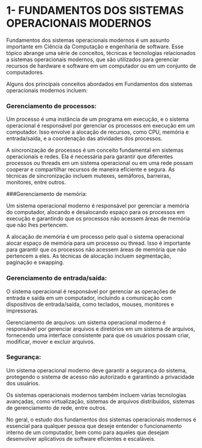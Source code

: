 # 1- FUNDAMENTOS DOS SISTEMAS OPERACIONAIS MODERNOS

Fundamentos dos sistemas operacionais modernos é um assunto importante em Ciência da Computação e engenharia de software. Esse tópico abrange uma série de conceitos, técnicas e tecnologias relacionados a sistemas operacionais modernos, que são utilizados para gerenciar recursos de hardware e software em um computador ou em um conjunto de computadores.

Alguns dos principais conceitos abordados em Fundamentos dos sistemas operacionais modernos incluem:

### Gerenciamento de processos:

 Um processo é uma instância de um programa em execução, e o sistema operacional é responsável por gerenciar os processos em execução em um computador. Isso envolve a alocação de recursos, como CPU, memória e entrada/saída, e a coordenação das atividades dos processos.
 
  A sincronização de processos é um conceito fundamental em sistemas operacionais e redes. Ela é necessária para garantir que diferentes processos ou threads em um sistema operacional ou em uma rede possam cooperar e compartilhar recursos de maneira eficiente e segura. As técnicas de sincronização incluem mutexes, semáforos, barreiras, monitores, entre outros.



###Gerenciamento de memória: 

Um sistema operacional moderno é responsável por gerenciar a memória do computador, alocando e desalocando espaço para os processos em execução e garantindo que os processos não acessem áreas de memória que não lhes pertencem.

 A alocação de memória é um processo pelo qual o sistema operacional alocar espaço de memória para um processo ou thread. Isso é importante para garantir que os processos não acessem áreas de memória que não pertencem a eles. As técnicas de alocação incluem segmentação, paginação e swapping.

### Gerenciamento de entrada/saída: 

O sistema operacional é responsável por gerenciar as operações de entrada e saída em um computador, incluindo a comunicação com dispositivos de entrada/saída, como teclados, mouses, monitores e impressoras.

Gerenciamento de arquivos: um sistema operacional moderno é responsável por gerenciar arquivos e diretórios em um sistema de arquivos, fornecendo uma interface consistente para que os usuários possam criar, modificar, mover e excluir arquivos.

### Segurança: 

Um sistema operacional moderno deve garantir a segurança do sistema, protegendo o sistema de acesso não autorizado e garantindo a privacidade dos usuários.

Os sistemas operacionais modernos também incluem várias tecnologias avançadas, como virtualização, sistemas de arquivos distribuídos, sistemas de gerenciamento de rede, entre outros.

No geral, o estudo dos fundamentos dos sistemas operacionais modernos é essencial para qualquer pessoa que deseje entender o funcionamento interno de um computador, bem como para aqueles que desejam desenvolver aplicativos de software eficientes e escaláveis.

